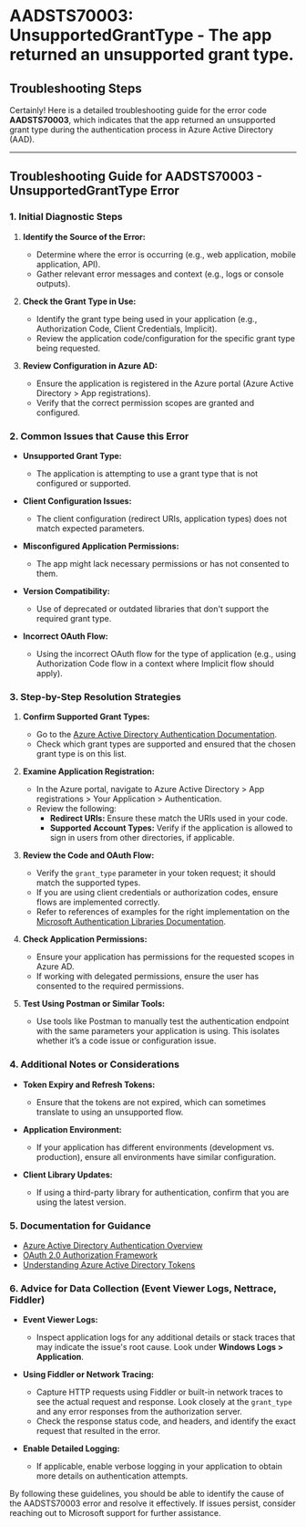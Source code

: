 
# AADSTS70003: UnsupportedGrantType - The app returned an unsupported grant type.


## Troubleshooting Steps
Certainly! Here is a detailed troubleshooting guide for the error code **AADSTS70003**, which indicates that the app returned an unsupported grant type during the authentication process in Azure Active Directory (AAD).

---

## Troubleshooting Guide for AADSTS70003 - UnsupportedGrantType Error

### **1. Initial Diagnostic Steps**

1. **Identify the Source of the Error:**
   - Determine where the error is occurring (e.g., web application, mobile application, API).
   - Gather relevant error messages and context (e.g., logs or console outputs).

2. **Check the Grant Type in Use:**
   - Identify the grant type being used in your application (e.g., Authorization Code, Client Credentials, Implicit).
   - Review the application code/configuration for the specific grant type being requested.

3. **Review Configuration in Azure AD:**
   - Ensure the application is registered in the Azure portal (Azure Active Directory > App registrations).
   - Verify that the correct permission scopes are granted and configured.

### **2. Common Issues that Cause this Error**

- **Unsupported Grant Type:**
  - The application is attempting to use a grant type that is not configured or supported.
  
- **Client Configuration Issues:**
  - The client configuration (redirect URIs, application types) does not match expected parameters.
  
- **Misconfigured Application Permissions:**
  - The app might lack necessary permissions or has not consented to them.

- **Version Compatibility:**
  - Use of deprecated or outdated libraries that don't support the required grant type.

- **Incorrect OAuth Flow:**
  - Using the incorrect OAuth flow for the type of application (e.g., using Authorization Code flow in a context where Implicit flow should apply).

### **3. Step-by-Step Resolution Strategies**

1. **Confirm Supported Grant Types:**
   - Go to the [Azure Active Directory Authentication Documentation](https://docs.microsoft.com/en-us/azure/active-directory/develop/v2-oauth2-auth-code-flow).
   - Check which grant types are supported and ensured that the chosen grant type is on this list.

2. **Examine Application Registration:**
   - In the Azure portal, navigate to Azure Active Directory > App registrations > Your Application > Authentication.
   - Review the following:
     - **Redirect URIs:** Ensure these match the URIs used in your code.
     - **Supported Account Types:** Verify if the application is allowed to sign in users from other directories, if applicable.

3. **Review the Code and OAuth Flow:**
   - Verify the `grant_type` parameter in your token request; it should match the supported types.
   - If you are using client credentials or authorization codes, ensure flows are implemented correctly.
   - Refer to references of examples for the right implementation on the [Microsoft Authentication Libraries Documentation](https://docs.microsoft.com/en-us/azure/active-directory/develop/quickstart-v2-dotnet-core).

4. **Check Application Permissions:**
   - Ensure your application has permissions for the requested scopes in Azure AD.
   - If working with delegated permissions, ensure the user has consented to the required permissions.

5. **Test Using Postman or Similar Tools:**
   - Use tools like Postman to manually test the authentication endpoint with the same parameters your application is using. This isolates whether it’s a code issue or configuration issue.

### **4. Additional Notes or Considerations**

- **Token Expiry and Refresh Tokens:**
  - Ensure that the tokens are not expired, which can sometimes translate to using an unsupported flow.

- **Application Environment:**
  - If your application has different environments (development vs. production), ensure all environments have similar configuration.

- **Client Library Updates:**
  - If using a third-party library for authentication, confirm that you are using the latest version.

### **5. Documentation for Guidance**

- [Azure Active Directory Authentication Overview](https://docs.microsoft.com/en-us/azure/active-directory/develop/authentication-scenarios)
- [OAuth 2.0 Authorization Framework](https://datatracker.ietf.org/doc/html/rfc6749)
- [Understanding Azure Active Directory Tokens](https://docs.microsoft.com/en-us/azure/active-directory/develop/active-directory-advanced-sign-in-protocols)

### **6. Advice for Data Collection (Event Viewer Logs, Nettrace, Fiddler)**

- **Event Viewer Logs:**
  - Inspect application logs for any additional details or stack traces that may indicate the issue's root cause. Look under **Windows Logs > Application**.

- **Using Fiddler or Network Tracing:**
  - Capture HTTP requests using Fiddler or built-in network traces to see the actual request and response. Look closely at the `grant_type` and any error responses from the authorization server.
  - Check the response status code, and headers, and identify the exact request that resulted in the error.

- **Enable Detailed Logging:**
  - If applicable, enable verbose logging in your application to obtain more details on authentication attempts.

By following these guidelines, you should be able to identify the cause of the AADSTS70003 error and resolve it effectively. If issues persist, consider reaching out to Microsoft support for further assistance.